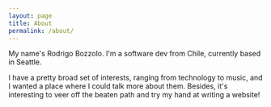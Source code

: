 ```yaml
---
layout: page
title: About
permalink: /about/
---
```


My name's Rodrigo Bozzolo. I'm a software dev from Chile, currently based in Seattle.

I have a pretty broad set of interests, ranging from technology to music, and I wanted a place where I could talk more about them. Besides, it's interesting to veer off the beaten path and try my hand at writing a website!